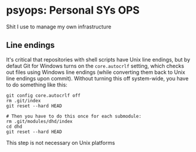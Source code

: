 # psyops: Personal SYs OPS

Shit I use to manage my own infrastructure

## Line endings

It's critical that repositories with shell scripts have Unix line endings, but by defaut Git for Windows turns on the `core.autocrlf` setting, which checks out files using Windows line endings (while converting them back to Unix line endings upon commit). Without turning this off system-wide, you have to do something like this:

    git config core.autocrlf off
    rm .git/index
    git reset --hard HEAD

    # Then you have to do this once for each submodule:
    rm .git/modules/dhd/index
    cd dhd
    git reset --hard HEAD

This step is not necessary on Unix platforms
